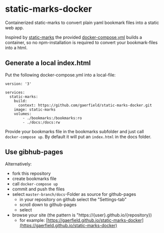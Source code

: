 # static-marks-docker
Containerized static-marks to convert plain yaml bookmark files into a static web app.

Inspired by [static-marks](https://github.com/darekkay/static-marks) the provided [docker-compose.yml](docker-compose.yml) builds a container, so no npm-installation is required to convert your bookmark-files into a html.

## Generate a local index.html
Put the following docker-compose.yml into a local-file:
```
version: '3'

services:
  static-marks:
    build:
      context: https://github.com/gaerfield/static-marks-docker.git
    image: static-marks
    volumes:
        - ./bookmarks:/bookmarks:ro
        - ./docs:/docs:rw
```
Provide your bookmarks file in the bookmarks subfolder and just call `docker-compose up`. By default it will put an `index.html` in the docs folder.

## Use gibhub-pages
Alternatively:
* fork this repository
* create bookmarks file
* call `docker-compose up`
* commit and push the files
* select `master-branch/docs`-Folder as source for github-pages
  * in your repository on github select the "Settings-tab"
  * scroll down to github-pages
  * select
* browse your site (the pattern is "https://{user}.github.io/{repository})
  * for example: [https://gaerfield.github.io/static-marks-docker](https://gaerfield.github.io/static-marks-docker)

